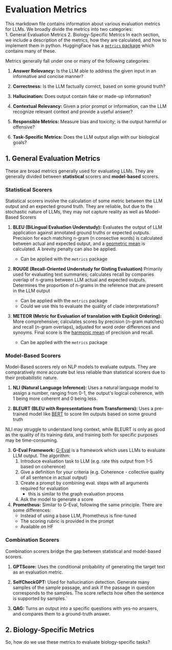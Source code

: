 # Evaluation Metrics
This markdown file contains information about various evaluation metrics for LLMs.
We broadly divide the metrics into two categories:  
    1. General Evaluation Metrics
    2. Biology-Specific Metrics
In each section, we include a description of the metrics, how they are calculated, and how to implement them in python.
HuggingFace has a [`metrics` package](https://huggingface.co/docs/datasets/en/about_metrics) which contains many of these.

Metrics generally fall under one or many of the following categories:

1. **Answer Relevancy:** Is the LLM able to address the given input in an informative and concise manner?

2. **Correctness:** Is the LLM factually correct, based on some ground truth?

3. **Hallucination:** Does output contain fake or made-up information?

4. **Contextual Relevancy:** Given a prior prompt or information, can the LLM recognize relevant context and provide a useful answer?

5. **Responsible Metrics:** Measure bias and toxicity; is the output harmful or offensive?

6. **Task-Specific Metrics:** Does the LLM output align with our biological goals?

## 1. General Evaluation Metrics
These are broad metrics generally used for evaluating LLMs. They are generally divided between **statistical** scorers and **model-based** scorers.

### Statistical Scorers
Statistical scorers involve the calculation of some metric between the LLM output and an expected ground truth. They are reliable, but due to the stochastic nature of LLMs, they may not capture reality as well as Model-Based Scorers

1. **BLEU (BiLingual Evaluation Understudy):** Evaluates the output of LLM application against annotated ground truths or expected outputs. Precision for each matching n-gram (n consective words) is calculated between actual and expected output, and a [geometric mean](https://en.wikipedia.org/wiki/Geometric_mean) is calculated. A brevity penalty can also be applied.
    * Can be applied with the `metrics` package

2. **ROUGE (Recall-Oriented Understudy for Gisting Evaluation)** Primarily used for evaluating text summaries; calculates recall by comparies overlap of n-grams between LLM actual and expected outputs. Determines the proportion of n-grams in the reference that are present in the LLM output
    * Can be applied with the `metrics` package
    * Could we use this to evaluate the quality of clade interpretations?

3. **METEOR (Metric for Evaluation of translation with Explicit Ordering):** More comprehensive; calculates scores by precision (n-gram matches) and recall (n-gram overlaps), adjusted for word order differences and synoyms. Final score is the [harmonic mean](https://en.wikipedia.org/wiki/Harmonic_mean) of precision and recall.
    * Can be applied with the `metrics` package


### Model-Based Scorers
Model-Based scorers rely on NLP models to evaluate outputs. They are comparatively more accurate but less reliable than statistical scorers due to their probabilistic nature.

1. **NLI (Natural Language Inference):** Uses a natural language model to assign a number, ranging from 0-1, the output's logical coherence, with 1 being more coherent and 0 being less.

2. **BLEURT (BLEU with Representations from Transformers):** Uses a pre-trained model like [BERT](https://en.wikipedia.org/wiki/BERT_(language_model)) to score llm outputs based on some ground truth

NLI may struggle to understand long context, while BLEURT is only as good as the quality of its training data, and training both for specific purposes may be time-consuming.

3. **G-Eval Framework:** [G-Eval](https://arxiv.org/pdf/2303.16634) is a framework which uses LLMs to evaluate LLM output. The algorithm:
    1. Introduce evaluation task to LLM (e.g. rate this output from 1-5 based on coherence)
    2. Give a definition for your criteria (e.g. Coherence - collective quality of all sentence in actual output)
    3. Create a prompt by combining eval. steps with all arguments required for evaluation
        * this is similar to the graph evaluation process
    4. Ask the model to generate a score
4. **Prometheus:** Similar to G-Eval, following the same principle. There are some differences:
    * Instead of using a base LLM, Prometheus is fine-tuned
    * The scoring rubric is provided in the prompt
    * Available on HF

### Combination Scorers
Combination scorers bridge the gap between statistical and model-based scorers.

1. **GPTScore:** Uses the conditional probability of generating the target text as an evaluation metric.

2. **SelfCheckGPT:** Used for hallucination detection. Generate many samples of the sample passage, and ask if the passage in question corresponds to the samples. The score reflects how often the sentence is supported by samples.`

3. **QAG:** Turns an output into a specific questions with yes-no answers, and compares them to a ground-truth answer.

## 2. Biology-Specific Metrics
So, how do we use these metrics to evaluate biology-specific tasks?